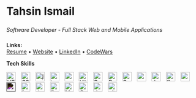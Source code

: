 # Tahsin Ismail

###

*Software Developer - Full Stack Web and Mobile Applications*

###

**Links:**  
[Resume](https://github.com/tahsinismail/tahsinismail/blob/main/resume.md)  &#x2022; [Website](https://tahsinismail.vercel.app)  &#x2022; [LinkedIn](https://linkedin.com/in/tahsinismail)  &#x2022;
 [CodeWars](https://www.codewars.com/users/tahsinismail)


**Tech Skills**

<div align="left">
  <img src="https://cdn.jsdelivr.net/gh/devicons/devicon/icons/html5/html5-original.svg" height="24" alt="HTML logo"  />
  <img width="6" />
  <img src="https://cdn.jsdelivr.net/gh/devicons/devicon/icons/css3/css3-original.svg" height="24" alt="CSS logo"  />
  <img width="6" />
  <img src="https://cdn.jsdelivr.net/gh/devicons/devicon/icons/javascript/javascript-original.svg" height="24" alt="javascript logo"  />
  <img width="6" />
  <img src="https://cdn.jsdelivr.net/gh/devicons/devicon/icons/typescript/typescript-original.svg" height="24" alt="typescript logo"  />
  <img width="6" />
  <img src="https://cdn.jsdelivr.net/gh/devicons/devicon/icons/nodejs/nodejs-original.svg" height="24" alt="nodejs logo"  />
  <img width="6" />
  <img src="https://cdn.jsdelivr.net/gh/devicons/devicon/icons/vitejs/vitejs-original.svg" height="24" alt="Vitejs logo"  />
  <img width="6" />
  <img src="https://cdn.jsdelivr.net/gh/devicons/devicon/icons/react/react-original.svg" height="24" alt="React logo"  />
  <img width="6" />
  <img src="https://cdn.jsdelivr.net/gh/devicons/devicon/icons/redux/redux-original.svg" height="24" alt="React logo"  />
  <img width="6" />
  <img src="https://remix.run/_brand/remix-letter-glowing.svg" height="24" alt="Remixjs logo"  />
  <img width="6" />
  <img src="https://cdn.jsdelivr.net/gh/devicons/devicon/icons/nextjs/nextjs-original.svg" height="24" alt="nextjs logo"  />
  <img width="6" />
  <img src="https://cdn.jsdelivr.net/gh/devicons/devicon/icons/dart/dart-original.svg" height="24" alt="dart logo"  />
  <img width="6" />
  <img src="https://cdn.jsdelivr.net/gh/devicons/devicon/icons/flutter/flutter-original.svg" height="24" alt="flutter logo"  />
  <img width="6" />
  <img src="https://cdn.jsdelivr.net/gh/devicons/devicon/icons/python/python-original.svg" height="24" alt="python logo"  />
  <img width="6" />
  <img src="https://cdn.jsdelivr.net/gh/devicons/devicon/icons/django/django-plain.svg" height="24" alt="django logo" style="filter: invert(100%);" />
  <img width="6"/>
  <img src="https://cdn.jsdelivr.net/gh/devicons/devicon@latest/icons/fastapi/fastapi-original.svg" height="24" alt="fastapi logo"  />
  <img width="6" />
  <img src="https://cdn.jsdelivr.net/gh/devicons/devicon/icons/sqldeveloper/sqldeveloper-original.svg" height="24" alt="database logo"  />
  <img width="6"/>
  <img src="https://cdn.jsdelivr.net/gh/devicons/devicon/icons/firebase/firebase-original.svg" height="24" alt="firebase logo"  />
  <img width="6"/>
  <img src="https://cdn.jsdelivr.net/gh/devicons/devicon/icons/mysql/mysql-original.svg" height="24" alt="MySQL logo"  />
  <img width="6"/>
  <img src="https://cdn.jsdelivr.net/gh/devicons/devicon/icons/graphql/graphql-plain.svg" height="24" alt="GraphQL logo"  />
  <img width="6"/>
  <img src="https://cdn.jsdelivr.net/gh/devicons/devicon/icons/docker/docker-original.svg" height="24" alt="docker logo"  />
  <img width="6"/>
  <img src="https://cdn.jsdelivr.net/gh/devicons/devicon/icons/git/git-original.svg" height="24" alt="git logo"  />
  <img width="6"/>




</div>

###
